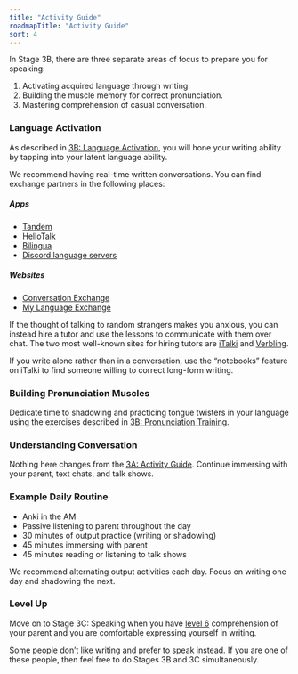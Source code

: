 ```yaml
---
title: "Activity Guide"
roadmapTitle: "Activity Guide"
sort: 4
---
```


In Stage 3B, there are three separate areas of focus to prepare you for speaking:
1. Activating acquired language through writing.
1. Building the muscle memory for correct pronunciation.
1. Mastering comprehension of casual conversation.

### Language Activation
As described in [3B: Language Activation][stage-3b-language-activation], you will hone your writing ability by tapping into your latent language ability.

We recommend having real-time written conversations.
You can find exchange partners in the following places:

##### Apps
* [Tandem][tandem]
* [HelloTalk][hello-talk]
* [Bilingua][bilingua]
* [Discord language servers][discord]

##### Websites
* [Conversation Exchange][conversation-exchange]
* [My Language Exchange][my-language-exchange]

If the thought of talking to random strangers makes you anxious, you can instead hire a tutor and use the lessons to communicate with them over chat.
The two most well-known sites for hiring tutors are [iTalki][italki] and [Verbling][verbling].

If you write alone rather than in a conversation, use the “notebooks” feature on iTalki to find someone willing to correct long-form writing.

### Building Pronunciation Muscles
Dedicate time to shadowing and practicing tongue twisters in your language using the exercises described in [3B: Pronunciation Training][stage-3b-pronunciation-training].

### Understanding Conversation
Nothing here changes from the [3A: Activity Guide][stage-3a-activity-guide].
Continue immersing with your parent, text chats, and talk shows.

### Example Daily Routine
* Anki in the AM
* Passive listening to parent throughout the day
* 30 minutes of output practice (writing or shadowing)
* 45 minutes immersing with parent
* 45 minutes reading or listening to talk shows

We recommend alternating output activities each day.
Focus on writing one day and shadowing the next.

### Level Up
Move on to Stage 3C: Speaking when you have [level 6][level-6] comprehension of your parent and you are comfortable expressing yourself in writing.

Some people don’t like writing and prefer to speak instead.
If you are one of these people, then feel free to do Stages 3B and 3C simultaneously.

[stage-3a-activity-guide]: /roadmap/stage-3/a/activity-guide
[stage-3b-language-activation]: /roadmap/stage-3/b/language-activation
[stage-3b-pronunciation-training]: /roadmap/stage-3/b/pronunciation-training
[level-6]: /roadmap/stage-2/a/levels-of-comprehension#Level-6-Automatic
[hello-talk]: https://brc.hellotalk.com/refold
[tandem]: https://www.tandem.net/
[discord]: https://www.reddit.com/r/languagelearning/comments/5m5426/discord_language_learning_servers_masterlist/
[bilingua]: https://bilingua.io/
[conversation-exchange]: https://www.conversationexchange.com/
[my-language-exchange]:  https://www.mylanguageexchange.com/
[italki]: http://go.italki.com/refold
[verbling]:  https://www.verbling.com/

